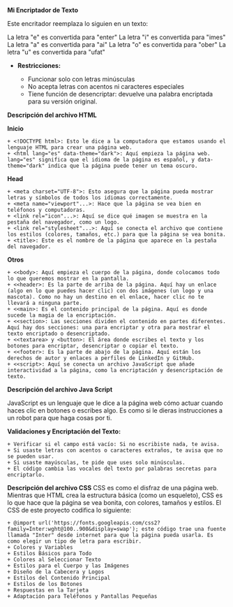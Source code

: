 **Mi Encriptador de Texto**

Este encritador reemplaza lo siguien en un texto:

La letra "e" es convertida para "enter"
La letra "i" es convertida para "imes"
La letra "a" es convertida para "ai"
La letra "o" es convertida para "ober"
La letra "u" es convertida para "ufat"

+ **Restricciones:**

	+ Funcionar solo con letras minúsculas
	+ No acepta letras con acentos ni caracteres especiales
	+ Tiene función de desencriptar: devuelve una palabra encriptada para su versión original.

**Descripción del archivo HTML**

**Inicio**

	+ <!DOCTYPE html>: Esto le dice a la computadora que estamos usando el lenguaje HTML para crear una página web.
	+ <html lang="es" data-theme="dark">: Aquí empieza la página web. lang="es" significa que el idioma de la página es español, y data-theme="dark" indica que la página puede tener un tema oscuro.

**Head**

	+ <meta charset="UTF-8">: Esto asegura que la página pueda mostrar letras y símbolos de todos los idiomas correctamente.
	+ <meta name="viewport"...>: Hace que la página se vea bien en teléfonos y computadoras.
	+ <link rel="icon"...>: Aquí se dice qué imagen se muestra en la pestaña del navegador, como un logo.
	+ <link rel="stylesheet"...>: Aquí se conecta el archivo que contiene los estilos (colores, tamaños, etc.) para que la página se vea bonita.
	+ <title>: Este es el nombre de la página que aparece en la pestaña del navegador.

**Otros**

	+ <<body>: Aquí empieza el cuerpo de la página, donde colocamos todo lo que queremos mostrar en la pantalla.
	+ <<header>: Es la parte de arriba de la página. Aquí hay un enlace (algo en lo que puedes hacer clic) con dos imágenes (un logo y una mascota). Como no hay un destino en el enlace, hacer clic no te llevará a ninguna parte.
	+ <<main>: Es el contenido principal de la página. Aquí es donde sucede la magia de la encriptación.
	+ <<section>: Las secciones dividen el contenido en partes diferentes. Aquí hay dos secciones: una para encriptar y otra para mostrar el texto encriptado o desencriptado.
	+ <<textarea> y <button>: El área donde escribes el texto y los botones para encriptar, desencriptar o copiar el texto.
	+ <<footer>: Es la parte de abajo de la página. Aquí están los derechos de autor y enlaces a perfiles de LinkedIn y GitHub.
	+ <<script>: Aquí se conecta un archivo JavaScript que añade interactividad a la página, como la encriptación y desencriptación de texto.

**Descripción del archivo Java Script**

JavaScript es un lenguaje que le dice a la página web cómo actuar cuando haces clic en botones o escribes algo. Es como si le dieras instrucciones a un robot para que haga cosas por ti.

**Validaciones y Encriptación del Texto:**

	+ Verificar si el campo está vacío: Si no escribiste nada, te avisa.
	+ Si usaste letras con acentos o caracteres extraños, te avisa que no se pueden usar.
	+ Si usaste mayúsculas, te pide que uses solo minúsculas.
	+ El código cambia las vocales del texto por palabras secretas para encriptarlo.

**Descripción del archivo CSS**
CSS es como el disfraz de una página web. Mientras que HTML crea la estructura básica (como un esqueleto), CSS es lo que hace que la página se vea bonita, con colores, tamaños y estilos. El CSS de este proyecto codifica lo siguiente:

	+ @import url('https://fonts.googleapis.com/css2?family=Inter:wght@100..900&display=swap'); este código trae una fuente llamada "Inter" desde internet para que la página pueda usarla. Es como elegir un tipo de letra para escribir.
	+ Colores y Variables
	+ Estilos Básicos para Todo
	+ Colores al Seleccionar Texto
	+ Estilos para el Cuerpo y las Imágenes
	+ Diseño de la Cabecera y Logos
	+ Estilos del Contenido Principal
	+ Estilos de los Botones
	+ Respuestas en la Tarjeta
	+ Adaptación para Teléfonos y Pantallas Pequeñas
